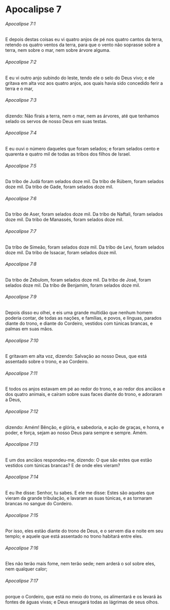 # Apocalipse 7

###### Apocalipse 7:1

E depois destas coisas eu vi quatro anjos de pé nos quatro cantos da terra, retendo os quatro ventos da terra, para que o vento não soprasse sobre a terra, nem sobre o mar, nem sobre árvore alguma.

###### Apocalipse 7:2

E eu vi outro anjo subindo do leste, tendo ele o selo do Deus vivo; e ele gritava em alta voz aos quatro anjos, aos quais havia sido concedido ferir a terra e o mar,

###### Apocalipse 7:3

dizendo: Não firais a terra, nem o mar, nem as árvores, até que tenhamos selado os servos de nosso Deus em suas testas.

###### Apocalipse 7:4

E eu ouvi o número daqueles que foram selados; e foram selados cento e quarenta e quatro mil de todas as tribos dos filhos de Israel.

###### Apocalipse 7:5

Da tribo de Judá foram selados doze mil. Da tribo de Rúbem, foram selados doze mil. Da tribo de Gade, foram selados doze mil.

###### Apocalipse 7:6

Da tribo de Aser, foram selados doze mil. Da tribo de Naftali, foram selados doze mil. Da tribo de Manassés, foram selados doze mil.

###### Apocalipse 7:7

Da tribo de Simeão, foram selados doze mil. Da tribo de Levi, foram selados doze mil. Da tribo de Issacar, foram selados doze mil.

###### Apocalipse 7:8

Da tribo de Zebulom, foram selados doze mil. Da tribo de José, foram selados doze mil. Da tribo de Benjamim, foram selados doze mil.

###### Apocalipse 7:9

Depois disso eu olhei, e eis uma grande multidão que nenhum homem poderia contar, de todas as nações, e famílias, e povos, e línguas, parados diante do trono, e diante do Cordeiro, vestidos com túnicas brancas, e palmas em suas mãos.

###### Apocalipse 7:10

E gritavam em alta voz, dizendo: Salvação ao nosso Deus, que está assentado sobre o trono, e ao Cordeiro.

###### Apocalipse 7:11

E todos os anjos estavam em pé ao redor do trono, e ao redor dos anciãos e dos quatro animais, e caíram sobre suas faces diante do trono, e adoraram a Deus,

###### Apocalipse 7:12

dizendo: Amém! Bênção, e glória, e sabedoria, e ação de graças, e honra, e poder, e força, sejam ao nosso Deus para sempre e sempre. Amém.

###### Apocalipse 7:13

E um dos anciãos respondeu-me, dizendo: O que são estes que estão vestidos com túnicas brancas? E de onde eles vieram?

###### Apocalipse 7:14

E eu lhe disse: Senhor, tu sabes. E ele me disse: Estes são aqueles que vieram da grande tribulação, e lavaram as suas túnicas, e as tornaram brancas no sangue do Cordeiro.

###### Apocalipse 7:15

Por isso, eles estão diante do trono de Deus, e o servem dia e noite em seu templo; e aquele que está assentado no trono habitará entre eles.

###### Apocalipse 7:16

Eles não terão mais fome, nem terão sede; nem arderá o sol sobre eles, nem qualquer calor;

###### Apocalipse 7:17

porque o Cordeiro, que está no meio do trono, os alimentará e os levará às fontes de águas vivas; e Deus enxugará todas as lágrimas de seus olhos.

